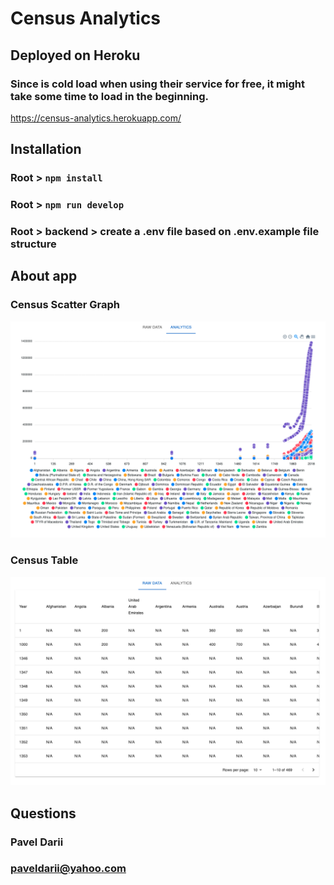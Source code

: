 # Census Analytics

## Deployed on Heroku

### Since is cold load when using their service for free, it might take some time to load in the beginning.

https://census-analytics.herokuapp.com/

## Installation

### Root > `npm install`

### Root > `npm run develop`

### Root > backend > create a .env file based on .env.example file structure

## About app

### Census Scatter Graph

![Analitics Page](/assets/analytics.png)

### Census Table

![Raw Data Page](/assets/raw-data.png)

## Questions

### Pavel Darii

### paveldarii@yahoo.com
